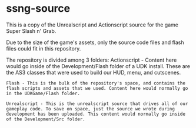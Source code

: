# ssng-source
This is a copy of the Unrealscript and Actionscript source for the game Super Slash n' Grab.

Due to the size of the game's assets, only the source code files and flash files could fit in this repository.

The repository is divided among 3 folders:
	Actionscript - Content here would go inside of the Development/Flash folder of a UDK install. These are the AS3 classes that were used to build our HUD, menu, and cutscenes.

	Flash - This is the bulk of the repository's space, and contains the flash scripts and assets that we used. Content here would normally go in the UDKGame/Flash folder.

	Unrealscript - This is the unrealscript source that drives all of our gameplay code. To save on space, just the source we wrote during development has been uploaded. This content would normally go inside of the Development/Src folder.